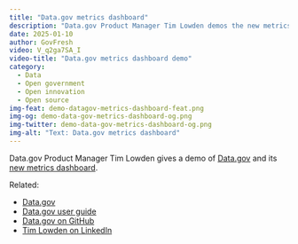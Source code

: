 ```yaml
---
title: "Data.gov metrics dashboard"
description: "Data.gov Product Manager Tim Lowden demos the new metrics dashboard."
date: 2025-01-10
author: GovFresh
video: V_q2ga7SA_I
video-title: "Data.gov metrics dashboard demo"
category:
  - Data
  - Open government
  - Open innovation
  - Open source
img-feat: demo-datagov-metrics-dashboard-feat.png
img-og: demo-data-gov-metrics-dashboard-og.png
img-twitter: demo-data-gov-metrics-dashboard-og.png
img-alt: "Text: Data.gov metrics dashboard"
---
```


Data.gov Product Manager Tim Lowden gives a demo of [Data.gov](https://data.gov) and its [new metrics dashboard](https://data.gov/metrics/).

Related:

- [Data.gov](https://data.gov)
- [Data.gov user guide](https://data.gov/user-guide/)
- [Data.gov on GitHub](https://github.com/GSA/data.gov)
- [Tim Lowden on LinkedIn](https://www.linkedin.com/in/tim-lowden-16b3ab35/)